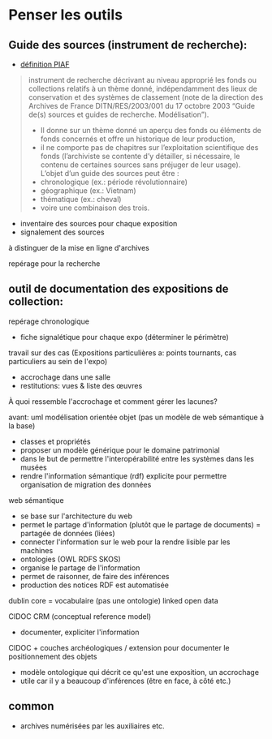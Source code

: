 # Penser les outils


## Guide des sources (instrument de recherche):

- [définition PIAF](http://www.piaf-archives.org/sites/default/files/bulk_media/m06s5/co/06_section5_17.html)
> instrument de recherche décrivant au niveau approprié les fonds ou collections relatifs à un thème donné, indépendamment des lieux de conservation et des systèmes de classement
(note de la direction des Archives de France DITN/RES/2003/001 du 17 octobre 2003 “Guide de(s) sources et guides de recherche. Modélisation”).
> - Il donne sur un thème donné un aperçu des fonds ou éléments de fonds concernés et offre un historique de leur production,
> - il ne comporte pas de chapitres sur l’exploitation scientifique des fonds (l’archiviste se contente d’y détailler, si nécessaire, le contenu de certaines sources sans préjuger de leur usage).
> L’objet d’un guide des sources peut être :
> - chronologique (ex.: période révolutionnaire)
> - géographique (ex.: Vietnam)
> - thématique (ex.: cheval)
> - voire une combinaison des trois.


- inventaire des sources pour chaque exposition
- signalement des sources

à distinguer de la mise en ligne d'archives

repérage pour la recherche

## outil de documentation des expositions de collection:

repérage chronologique 
- fiche signalétique pour chaque expo (déterminer le périmètre)


travail sur des cas (Expositions particulières a: points tournants, cas particuliers au sein de l'expo)
- accrochage dans une salle
- restitutions: vues & liste des œuvres

À quoi ressemble l'accrochage et comment gérer les lacunes?


avant: uml 
modélisation orientée objet (pas un modèle de web sémantique à la base)
- classes et propriétés
- proposer un modèle générique pour le domaine patrimonial 
- dans le but de permettre l'interopérabilité entre les systèmes dans les musées
- rendre l'information sémantique (rdf) explicite pour permettre organisation de migration des données

web sémantique
- se base sur l'architecture du web
- permet le partage d'information (plutôt que le partage de documents) = partagée de données (liées)
- connecter l'information sur le web pour la rendre lisible par les machines
- ontologies (OWL RDFS SKOS)
- organise le partage de l'information
- permet de raisonner, de faire des inférences
- production des notices RDF est automatisée 


dublin core = vocabulaire (pas une ontologie)
linked open data

CIDOC CRM (conceptual reference model)
- documenter, expliciter l'information
  

CIDOC + couches archéologiques / extension pour documenter le positionnement des objets
- modèle ontologique qui décrit ce qu'est une exposition, un accrochage
- utile car il y a beaucoup d'inférences (être en face, à côté etc.)

## common

- archives numérisées par les auxiliaires etc. <!-- tenative/questions pour un scénario d'utilisation dans le repo *common*-->